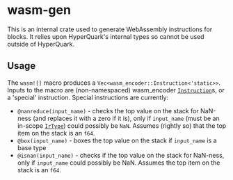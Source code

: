 # wasm-gen

This is an internal crate used to generate WebAssembly instructions for blocks. It relies upon HyperQuark's internal types so cannot be used outside of HyperQuark.

## Usage

The `wasm![]` macro produces a `Vec<wasm_encoder::Instruction<'static>>`. Inputs to the macro are (non-namespaced) wasm_encoder [`Instruction`](https://docs.rs/wasm-encoder/latest/wasm_encoder/enum.Instruction.html)s, or a 'special' instruction. Special instructions are currently:
- `@nanreduce(input_name)` - checks the top value on the stack for NaN-ness (and replaces it with a zero if it is), only if `input_name` (must be an in-scope [`IrType`](../src/ir/types.rs)) could possibly be `NaN`. Assumes (rightly so) that the top item on the stack is an `f64`.
- `@box(input_name)` - boxes the top value on the stack if `input_name` is a base type
- `@isnan(input_name)` - checks if the top value on the stack for NaN-ness, only if `input_name` could possibly be NaN. Assumes the top item on the stack is an `f64`.